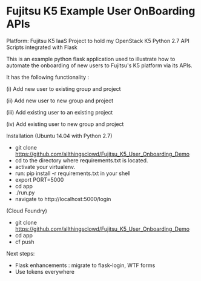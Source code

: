 # Fujitsu K5 Example User OnBoarding APIs
Platform: Fujitsu K5 IaaS
Project to hold my OpenStack K5 Python 2.7 API Scripts integrated with Flask 

This is an example python flask application used to illustrate how to automate the onboarding 
of new users to Fujitsu's K5 platform via its APIs.

It has the following functionality :

(i) Add new user to existing group and project

(ii) Add new user to new group and project

(iii) Add existing user to an existing project

(iv) Add existing user to new group and project


Installation
(Ubuntu 14.04 with Python 2.7)
- git clone https://github.com/allthingsclowd/Fujitsu_K5_User_Onboarding_Demo
- cd to the directory where requirements.txt is located.
- activate your virtualenv.
- run: pip install -r requirements.txt in your shell
- export PORT=5000
- cd app
- ./run.py
- navigate to http://localhost:5000/login

(Cloud Foundry)
- git clone https://github.com/allthingsclowd/Fujitsu_K5_User_Onboarding_Demo
- cd app
- cf push

Next steps:
- Flask enhancements : migrate to flask-login, WTF forms
- Use tokens everywhere
